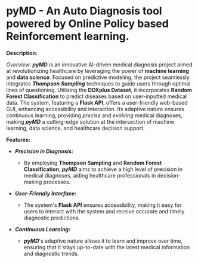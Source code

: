 <h1>pyMD - An Auto Diagnosis tool powered by Online Policy based Reinforcement learning.</h1>

**Description:**

*Overview:*
**_pyMD_** is an innovative AI-driven medical diagnosis project aimed at revolutionizing healthcare by leveraging the power of **machine learning** and **data science**. Focused on predictive modeling, the project seamlessly integrates **_Thompson Sampling_** techniques to guide users through optimal lines of questioning. Utilizing the **DDXplus Dataset**, it incorporates **Random Forest Classification** to predict diseases based on user-inputted medical data. The system, featuring a **Flask API**, offers a user-friendly web-based GUI, enhancing accessibility and interaction. Its adaptive nature ensures continuous learning, providing _precise_ and _evolving_ medical diagnoses, making **_pyMD_** a cutting-edge solution at the intersection of machine learning, data science, and healthcare decision support.

**Features:**

- **_Precision in Diagnosis:_**
  - By employing **Thompson Sampling** and **Random Forest Classification**, **_pyMD_** aims to achieve a high level of precision in medical diagnoses, aiding healthcare professionals in decision-making processes.

- **_User-Friendly Interface:_**
  - The system's **Flask API** ensures accessibility, making it easy for users to interact with the system and receive accurate and timely diagnostic predictions.

- **_Continuous Learning:_**
  - **_pyMD_**'s adaptive nature allows it to learn and improve over time, ensuring that it stays up-to-date with the latest medical information and diagnostic trends.

